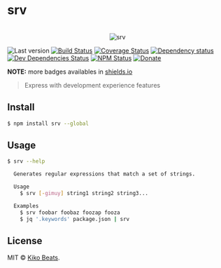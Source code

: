 # srv

<p align="center">
  <br>
  <img src="https://i.imgur.com/Mh13XWB.gif" alt="srv">
  <br>
</p>

![Last version](https://img.shields.io/github/tag/Kikobeats/srv.svg?style=flat-square)
[![Build Status](https://img.shields.io/travis/Kikobeats/srv/master.svg?style=flat-square)](https://travis-ci.org/Kikobeats/srv)
[![Coverage Status](https://img.shields.io/coveralls/Kikobeats/srv.svg?style=flat-square)](https://coveralls.io/github/Kikobeats/srv)
[![Dependency status](https://img.shields.io/david/Kikobeats/srv.svg?style=flat-square)](https://david-dm.org/Kikobeats/srv)
[![Dev Dependencies Status](https://img.shields.io/david/dev/Kikobeats/srv.svg?style=flat-square)](https://david-dm.org/Kikobeats/srv#info=devDependencies)
[![NPM Status](https://img.shields.io/npm/dm/srv.svg?style=flat-square)](https://www.npmjs.org/package/srv)
[![Donate](https://img.shields.io/badge/donate-paypal-blue.svg?style=flat-square)](https://paypal.me/Kikobeats)

**NOTE:** more badges availables in [shields.io](https://shields.io/)

> Express with development experience features

## Install

```bash
$ npm install srv --global
```

## Usage

```bash
$ srv --help

  Generates regular expressions that match a set of strings.

  Usage
    $ srv [-gimuy] string1 string2 string3...

  Examples
    $ srv foobar foobaz foozap fooza
    $ jq '.keywords' package.json | srv
```

## License

MIT © [Kiko Beats](https://github.com/Kikobeats).
